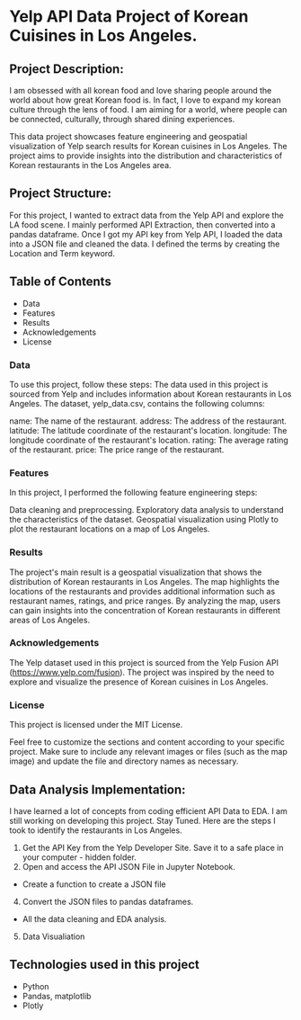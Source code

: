 # Yelp API Data Project of Korean Cuisines in Los Angeles.


## Project Description:
I am obsessed with all korean food and love sharing people around the world about how great Korean food is. In fact, I love to expand my korean culture through the lens of food. I am aiming for a world, where people can be connected, culturally, through shared dining experiences. 

This data project showcases feature engineering and geospatial visualization of Yelp search results for Korean cuisines in Los Angeles. The project aims to provide insights into the distribution and characteristics of Korean restaurants in the Los Angeles area. 

## Project Structure:
For this project, I wanted to extract data from the Yelp API and explore the LA food scene.  I mainly performed API Extraction, then converted into a pandas dataframe. Once I got my API key from Yelp API, I loaded the data into a JSON file and cleaned the data. I defined the terms by creating the Location and Term keyword. 

## Table of Contents
- Data
- Features
- Results
- Acknowledgements
- License

### Data
To use this project, follow these steps:
The data used in this project is sourced from Yelp and includes information about Korean restaurants in Los Angeles. The dataset, yelp_data.csv, contains the following columns:

name: The name of the restaurant.
address: The address of the restaurant.
latitude: The latitude coordinate of the restaurant's location.
longitude: The longitude coordinate of the restaurant's location.
rating: The average rating of the restaurant.
price: The price range of the restaurant.

### Features
In this project, I performed the following feature engineering steps:

Data cleaning and preprocessing.
Exploratory data analysis to understand the characteristics of the dataset.
Geospatial visualization using Plotly to plot the restaurant locations on a map of Los Angeles.

### Results
The project's main result is a geospatial visualization that shows the distribution of Korean restaurants in Los Angeles. The map highlights the locations of the restaurants and provides additional information such as restaurant names, ratings, and price ranges. By analyzing the map, users can gain insights into the concentration of Korean restaurants in different areas of Los Angeles.

### Acknowledgements
The Yelp dataset used in this project is sourced from the Yelp Fusion API (https://www.yelp.com/fusion).
The project was inspired by the need to explore and visualize the presence of Korean cuisines in Los Angeles.

### License
This project is licensed under the MIT License.

Feel free to customize the sections and content according to your specific project. Make sure to include any relevant images or files (such as the map image) and update the file and directory names as necessary.

## Data Analysis Implementation:
I have learned a lot of concepts from coding efficient API Data to EDA. I am still working on developing this project. Stay Tuned. 
Here are the steps I took to identify the restaurants in Los Angeles. 
1. Get the API Key from the Yelp Developer Site. Save it to a safe place in your computer - hidden folder. 
2. Open and access the API JSON File in Jupyter Notebook. 
  - Create a function to create a JSON file
4. Convert the JSON files to pandas dataframes. 
  - All the data cleaning and EDA analysis.
5. Data Visualiation 

## Technologies used in this project
- Python
- Pandas, matplotlib
- Plotly
